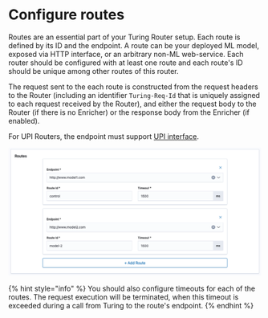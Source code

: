 # Configure routes

Routes are an essential part of your Turing Router setup. Each route is defined by its ID and the endpoint. A route can be your deployed ML model, exposed via HTTP interface, or an arbitrary non-ML web-service. Each router should be configured with at least one route and each route's ID should be unique among other routes of this router.

The request sent to the each route is constructed from the request headers to the Router (including an
identifier `Turing-Req-Id` that is uniquely assigned to each request received by the Router), and either the request
body to the Router (if there is no Enricher) or the response body from the Enricher (if enabled).

For UPI Routers, the endpoint must support [UPI interface](https://github.com/caraml-dev/universal-prediction-interface).

![](../../.gitbook/assets/routes_panel.png)

{% hint style="info" %}
You should also configure timeouts for each of the routes. The request execution will be terminated, when this timeout is exceeded during a call from Turing to the route's endpoint.
{% endhint %}
